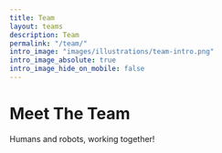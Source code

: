 ```yaml
---
title: Team
layout: teams
description: Team
permalink: "/team/"
intro_image: "images/illustrations/team-intro.png"
intro_image_absolute: true
intro_image_hide_on_mobile: false
---
```


# Meet The Team

Humans and robots, working together!
